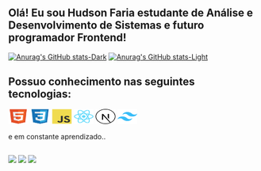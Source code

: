 ## Olá! Eu sou Hudson Faria estudante de Análise e Desenvolvimento de Sistemas e futuro programador Frontend!

[![Anurag's GitHub stats-Dark](https://github-readme-stats.vercel.app/api?username=hudsnf&show_icons=true&theme=tokyonight#gh-dark-mode-only)](https://github.com/anuraghazra/github-readme-stats#gh-dark-mode-only)
[![Anurag's GitHub stats-Light](https://github-readme-stats.vercel.app/api?username=hudsnf&show_icons=true&theme=swift#gh-light-mode-only)](https://github.com/anuraghazra/github-readme-stats#gh-light-mode-only)

## Possuo conhecimento nas seguintes tecnologias:
<div style="display: inline_block"> 
  <img align="center" alt="HTML" height="30" width="40" src="https://raw.githubusercontent.com/devicons/devicon/master/icons/html5/html5-original.svg">
  <img align="center" alt="CSS" height="30" width="40" src="https://raw.githubusercontent.com/devicons/devicon/master/icons/css3/css3-original.svg">
  <img align="center" alt="JavaScript" height="30" width="40" src="https://raw.githubusercontent.com/devicons/devicon/master/icons/javascript/javascript-original.svg">
   <img align="center" alt="React" height="30" width="40" src="https://raw.githubusercontent.com/devicons/devicon/master/icons/react/react-original.svg">
   <img align="center" alt="Next" height="30" width="40" src="https://raw.githubusercontent.com/devicons/devicon/master/icons/nextjs/nextjs-line.svg">
   <img align="center" alt="Tailwind" height="30" width="40" src="https://raw.githubusercontent.com/devicons/devicon/master/icons/tailwindcss/tailwindcss-plain.svg">
  <br> 
  <br>
  e em constante aprendizado..
</div>


##

<div> 
  <a href="https://instagram.com/hudsnf" target="_blank"><img src="https://img.shields.io/badge/-Instagram-%23E4405F?style=for-the-badge&logo=instagram&logoColor=white" target="_blank"></a>
  <a href = "mailto:hudsonfariadev@gmail.com"><img src="https://img.shields.io/badge/-Gmail-%23333?style=for-the-badge&logo=gmail&logoColor=white" target="_blank"></a>
  <a href="https://www.linkedin.com/in/hudsonsanto/" target="_blank"><img src="https://img.shields.io/badge/-LinkedIn-%230077B5?style=for-the-badge&logo=linkedin&logoColor=white" target="_blank"></a> 
  
</div>
